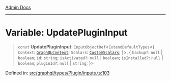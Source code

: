 [Admin Docs](/)

***

# Variable: UpdatePluginInput

> `const` **UpdatePluginInput**: `InputObjectRef`\<`ExtendDefaultTypes`\<\{ `Context`: [`GraphQLContext`](../../../../context/type-aliases/GraphQLContext.md); `Scalars`: [`CustomScalars`](../../../../scalars/type-aliases/CustomScalars.md); \}\>, \{ `backup?`: `null` \| `boolean`; `id`: `string`; `isActivated?`: `null` \| `boolean`; `isInstalled?`: `null` \| `boolean`; `pluginId?`: `null` \| `string`; \}\>

Defined in: [src/graphql/types/Plugin/inputs.ts:103](https://github.com/Sourya07/talawa-api/blob/2dc82649c98e5346c00cdf926fe1d0bc13ec1544/src/graphql/types/Plugin/inputs.ts#L103)
